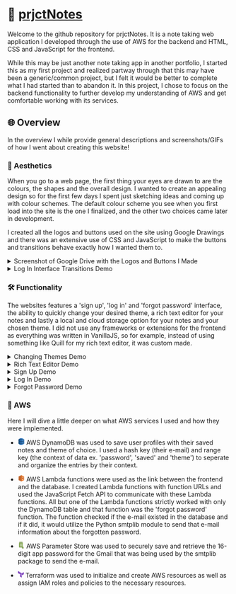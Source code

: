 # :memo: [prjctNotes](https://prjctnotes.com/)
Welcome to the github repository for prjctNotes. It is a note taking web application I developed through the use of AWS for the backend and HTML, CSS and JavaScript for the frontend.

While this may be just another note taking app in another portfolio, I started this as my first project and realized partway through that this may have been a generic/common project, but I felt it would be better to complete what I had started than to abandon it. In this project, I chose to focus on the backend functionality to further develop my understanding of AWS and get comfortable working with its services.

## :globe_with_meridians: Overview

In the overview I while provide general descriptions and screenshots/GIFs of how I went about creating this website!

### :star2: Aesthetics

When you go to a web page, the first thing your eyes are drawn to are the colours, the shapes and the overall design. I wanted to create an appealing design so for the first few days I spent just sketching ideas and coming up with colour schemes. The default colour scheme you see when you first load into the site is the one I finalized, and the other two choices came later in development.

I created all the logos and buttons used on the site using Google Drawings and there was an extensive use of CSS and JavaScript to make the buttons and transitions behave exactly how I wanted them to.
<details>
  <summary>Screenshot of Google Drive with the Logos and Buttons I Made</summary>
  <img src="screenshots/ss_1.png" alt="Image of the logos and buttons I created in Google Drive." height="450">
</details>
<details>
  <summary>Log In Interface Transitions Demo</summary>
  <img src="screenshots/gif_1.gif" alt="A GIF of the 'log in' interface transitions." height="450">
</details>

### :hammer_and_wrench: Functionality

The websites features a 'sign up', 'log in' and 'forgot password' interface, the ability to quickly change your desired theme, a rich text editor for your notes and lastly a local and cloud storage option for your notes and your chosen theme. I did not use any frameworks or extensions for the frontend as everything was written in VanillaJS, so for example, instead of using something like Quill for my rich text editor, it was custom made. 

<details>
  <summary>Changing Themes Demo</summary>
  <img src="screenshots/gif_2.gif" alt="A GIF of the themes changing." height="450">
</details>

<details>
  <summary>Rich Text Editor Demo</summary>
  <img src="screenshots/gif_3.gif "alt="A GIF of the rich text editor in use." height="450">
</details>

<details>
  <summary>Sign Up Demo</summary>
  <img src="screenshots/gif_4.gif" alt="A GIF of the 'sign up' process." height="450">
</details>

<details>
  <summary>Log In Demo</summary>
  <img src="screenshots/gif_5.gif "alt="A GIF of the 'log in' process."  height="450">
</details>

<details>
  <summary>Forgot Password Demo</summary>
  <img src="screenshots/gif_6.gif" alt="A GIF of the 'forgot password' process." height="450">
</details>

### :satellite: AWS

Here I will dive a little deeper on what AWS services I used and how they were implemented.

- <img src="screenshots/aws-dynamodb.png" alt="AWS DynamoDB icon." height="15"> AWS DynamoDB was used to save user profiles with their saved notes and theme of choice. I used a hash key (their e-mail) and range key (the context of data ex. 'password', 'saved' and 'theme') to seperate and organize the entries by their context.

- <img src="screenshots/aws-lambda.png" alt="AWS Lambda icon."  height="15"> AWS Lambda functions were used as the link between the frontend and the database. I created Lambda functions with function URLs and used the JavaScript Fetch API to communicate with these Lambda functions. All but one of the Lambda functions strictly worked with only the DynamoDB table and that function was the 'forgot password' function. The function checked if the e-mail existed in the database and if it did, it would utilize the Python smtplib module to send that e-mail information about the forgotten password.

- <img src="screenshots/parameter-store.png" alt="AWS Parameter Store icon."  height="15"> AWS Parameter Store was used to securely save and retrieve the 16-digit app password for the Gmail that was being used by the smtplib package to send the e-mail.

- <img src="screenshots/terraform.png" alt="Terraform by Hashicorp icon."  height="15"> Terraform was used to initialize and create AWS resources as well as assign IAM roles and policies to the necessary resources.
